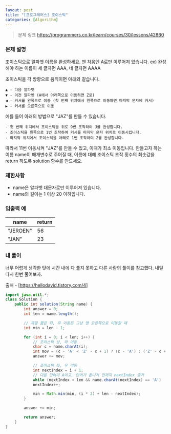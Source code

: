 ```yaml
---
layout: post
title: "[프로그래머스] 조이스틱"
categories: [Algorithm]
---
```


> 문제 링크
> <https://programmers.co.kr/learn/courses/30/lessons/42860>

### 문제 설명

조이스틱으로 알파벳 이름을 완성하세요. 맨 처음엔 A로만 이루어져 있습니다.
ex) 완성해야 하는 이름이 세 글자면 AAA, 네 글자면 AAAA

조이스틱을 각 방향으로 움직이면 아래와 같습니다.

```
▲ - 다음 알파벳
▼ - 이전 알파벳 (A에서 아래쪽으로 이동하면 Z로)
◀ - 커서를 왼쪽으로 이동 (첫 번째 위치에서 왼쪽으로 이동하면 마지막 문자에 커서)
▶ - 커서를 오른쪽으로 이동
```

예를 들어 아래의 방법으로 "JAZ"를 만들 수 있습니다.

```
- 첫 번째 위치에서 조이스틱을 위로 9번 조작하여 J를 완성합니다.
- 조이스틱을 왼쪽으로 1번 조작하여 커서를 마지막 문자 위치로 이동시킵니다.
- 마지막 위치에서 조이스틱을 아래로 1번 조작하여 Z를 완성합니다.
```

따라서 11번 이동시켜 "JAZ"를 만들 수 있고, 이때가 최소 이동입니다.
만들고자 하는 이름 name이 매개변수로 주어질 때, 이름에 대해 조이스틱 조작 횟수의 최솟값을 return 하도록 solution 함수를 만드세요.


### 제한사항

- name은 알파벳 대문자로만 이루어져 있습니다.
- name의 길이는 1 이상 20 이하입니다.

### 입출력 예

|name|return|
|-|-|
|"JEROEN"|56|
|"JAN"|23|

### 내 풀이

너무 어렵게 생각한 탓에 시간 내에 다 풀지 못하고 다른 사람의 풀이를 참고했다.
내일 다시 한번 풀어보자.

출처 - [https://hellodavid.tistory.com/4]

```java
import java.util.*;
class Solution {
    public int solution(String name) {
        int answer = 0;
        int len = name.length();

        // 제일 짧은 좌, 우 이동은 그냥 맨 오른쪽으로 이동할 때
        int min = len - 1;

        for (int i = 0; i < len; i++) {
            // 조이스틱 상, 하 이동
            char c = name.charAt(i);
            int mov = (c - 'A' < 'Z' - c + 1) ? (c - 'A') : ('Z' - c + 1);
            answer += mov;

            // 조이스틱 좌, 우 이동
            int nextIndex = i + 1;
            // 다음 단어가 A이고, 단어가 끝나기 전까지 nextIndex 증가
            while (nextIndex < len && name.charAt(nextIndex) == 'A')
            nextIndex++;

            min = Math.min(min, (i * 2) + len - nextIndex);
        }

        answer += min;

        return answer;
    }
}
```
